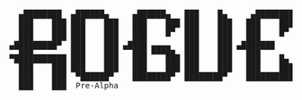 <pre><p align="center">
  ▄████████  ▄██████▄     ▄██████▄   ███    █▄     ▄████████    ▄████████
  ███    ███ ███    ███   ███    ███ ███    ███   ███    ███   ███    ███ 
  ███    ███ ███    ███   ███    █▀  ███    ███   ███    █▀    ███    █▀  
 ▄███▄▄▄▄██▀ ███    ███  ▄███        ███    ███  ▄███▄▄▄       ███        
▀▀███▀▀▀▀▀   ███    ███ ▀▀███ ████▄  ███    ███ ▀▀███▀▀▀     ▀███████████ 
▀███████████ ███    ███   ███    ███ ███    ███   ███    █▄           ███ 
  ███    ███ ███    ███   ███    ███ ███    ███   ███    ███    ▄█    ███ 
  ███    ███  ▀██████▀    ████████▀  ████████▀    ██████████  ▄████████▀  
  ███    ███  Pre-Alpha                                                      
</p></pre>
